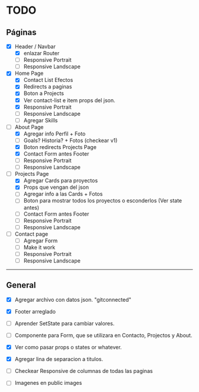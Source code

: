 # TODO

## Páginas

* [x] Header / Navbar
  * [x] enlazar Router
  * [ ] Responsive Portrait
  * [ ] Responsive Landscape  

* [x] Home Page
  * [x] Contact List Efectos
  * [x] Redirects a paginas
  * [x] Boton a Projects
  * [x] Ver contact-list e item props del json.
  * [x] Responsive Portrait
  * [ ] Responsive Landscape  
  * [ ] Agregar Skills

* [ ] About Page
  * [x] Agregar info Perfil + Foto
  * [ ] Goals? Historia? + Fotos (checkear v1)
  * [x] Boton redirects Projects Page
  * [x] Contact Form antes Footer
  * [ ] Responsive Portrait
  * [ ] Responsive Landscape  

* [ ] Projects Page
  * [x] Agregar Cards para proyectos
  * [x] Props que vengan del json
  * [ ] Agregar info a las Cards + Fotos
  * [ ] Boton para mostrar todos los proyectos o esconderlos (Ver state antes)
  * [ ] Contact Form antes Footer
  * [ ] Responsive Portrait
  * [ ] Responsive Landscape  

* [ ] Contact page
  * [ ] Agregar Form
  * [ ] Make it work
  * [ ] Responsive Portrait
  * [ ] Responsive Landscape

---

## General

* [x] Agregar archivo con datos json. "gitconnected"
* [x] Footer arreglado
* [ ] Aprender SetState para cambiar valores.
* [ ] Componente para Form, que se utilizara en Contacto, Projectos y About.
* [x] Ver como pasar props o states or whatever.

* [x] Agregar lina de separacion a titulos.
* [ ] Checkear Responsive de columnas de todas las paginas
* [ ] Imagenes en public images

